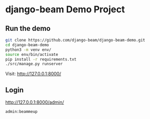 # django-beam Demo Project


## Run the demo

```bash
git clone https://github.com/django-beam/django-beam-demo.git
cd django-beam-demo
python3 -m venv env/
source env/bin/activate
pip install -r requirements.txt
./src/manage.py runserver
```
Visit: http://127.0.0.1:8000/


## Login
http://127.0.0.1:8000/admin/
```
admin:beammeup
```
